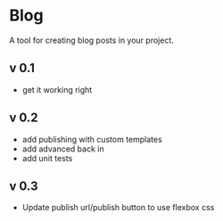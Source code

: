 Blog
====

A tool for creating blog posts in your project.

v 0.1
-----
- get it working right

v 0.2
-----
- add publishing with custom templates
- add advanced back in
- add unit tests

v 0.3
-----
- Update publish url/publish button to use flexbox css
